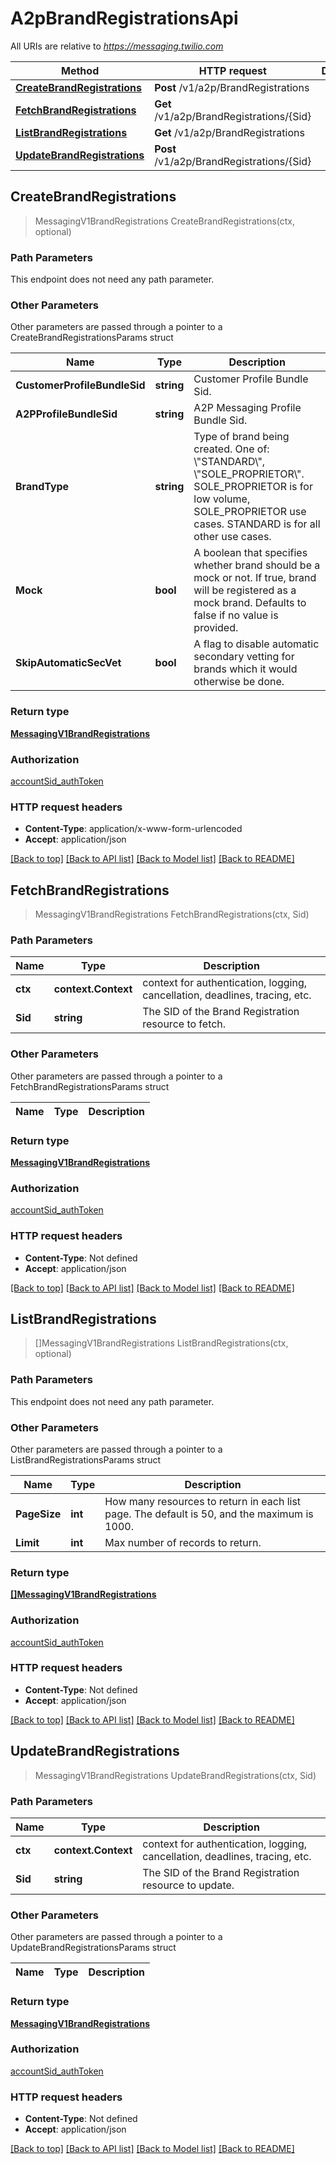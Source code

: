 # A2pBrandRegistrationsApi

All URIs are relative to *https://messaging.twilio.com*

Method | HTTP request | Description
------------- | ------------- | -------------
[**CreateBrandRegistrations**](A2pBrandRegistrationsApi.md#CreateBrandRegistrations) | **Post** /v1/a2p/BrandRegistrations | 
[**FetchBrandRegistrations**](A2pBrandRegistrationsApi.md#FetchBrandRegistrations) | **Get** /v1/a2p/BrandRegistrations/{Sid} | 
[**ListBrandRegistrations**](A2pBrandRegistrationsApi.md#ListBrandRegistrations) | **Get** /v1/a2p/BrandRegistrations | 
[**UpdateBrandRegistrations**](A2pBrandRegistrationsApi.md#UpdateBrandRegistrations) | **Post** /v1/a2p/BrandRegistrations/{Sid} | 



## CreateBrandRegistrations

> MessagingV1BrandRegistrations CreateBrandRegistrations(ctx, optional)





### Path Parameters

This endpoint does not need any path parameter.

### Other Parameters

Other parameters are passed through a pointer to a CreateBrandRegistrationsParams struct


Name | Type | Description
------------- | ------------- | -------------
**CustomerProfileBundleSid** | **string** | Customer Profile Bundle Sid.
**A2PProfileBundleSid** | **string** | A2P Messaging Profile Bundle Sid.
**BrandType** | **string** | Type of brand being created. One of: \\\"STANDARD\\\", \\\"SOLE_PROPRIETOR\\\". SOLE_PROPRIETOR is for low volume, SOLE_PROPRIETOR use cases. STANDARD is for all other use cases.
**Mock** | **bool** | A boolean that specifies whether brand should be a mock or not. If true, brand will be registered as a mock brand. Defaults to false if no value is provided.
**SkipAutomaticSecVet** | **bool** | A flag to disable automatic secondary vetting for brands which it would otherwise be done.

### Return type

[**MessagingV1BrandRegistrations**](MessagingV1BrandRegistrations.md)

### Authorization

[accountSid_authToken](../README.md#accountSid_authToken)

### HTTP request headers

- **Content-Type**: application/x-www-form-urlencoded
- **Accept**: application/json

[[Back to top]](#) [[Back to API list]](../README.md#documentation-for-api-endpoints)
[[Back to Model list]](../README.md#documentation-for-models)
[[Back to README]](../README.md)


## FetchBrandRegistrations

> MessagingV1BrandRegistrations FetchBrandRegistrations(ctx, Sid)





### Path Parameters


Name | Type | Description
------------- | ------------- | -------------
**ctx** | **context.Context** | context for authentication, logging, cancellation, deadlines, tracing, etc.
**Sid** | **string** | The SID of the Brand Registration resource to fetch.

### Other Parameters

Other parameters are passed through a pointer to a FetchBrandRegistrationsParams struct


Name | Type | Description
------------- | ------------- | -------------

### Return type

[**MessagingV1BrandRegistrations**](MessagingV1BrandRegistrations.md)

### Authorization

[accountSid_authToken](../README.md#accountSid_authToken)

### HTTP request headers

- **Content-Type**: Not defined
- **Accept**: application/json

[[Back to top]](#) [[Back to API list]](../README.md#documentation-for-api-endpoints)
[[Back to Model list]](../README.md#documentation-for-models)
[[Back to README]](../README.md)


## ListBrandRegistrations

> []MessagingV1BrandRegistrations ListBrandRegistrations(ctx, optional)





### Path Parameters

This endpoint does not need any path parameter.

### Other Parameters

Other parameters are passed through a pointer to a ListBrandRegistrationsParams struct


Name | Type | Description
------------- | ------------- | -------------
**PageSize** | **int** | How many resources to return in each list page. The default is 50, and the maximum is 1000.
**Limit** | **int** | Max number of records to return.

### Return type

[**[]MessagingV1BrandRegistrations**](MessagingV1BrandRegistrations.md)

### Authorization

[accountSid_authToken](../README.md#accountSid_authToken)

### HTTP request headers

- **Content-Type**: Not defined
- **Accept**: application/json

[[Back to top]](#) [[Back to API list]](../README.md#documentation-for-api-endpoints)
[[Back to Model list]](../README.md#documentation-for-models)
[[Back to README]](../README.md)


## UpdateBrandRegistrations

> MessagingV1BrandRegistrations UpdateBrandRegistrations(ctx, Sid)





### Path Parameters


Name | Type | Description
------------- | ------------- | -------------
**ctx** | **context.Context** | context for authentication, logging, cancellation, deadlines, tracing, etc.
**Sid** | **string** | The SID of the Brand Registration resource to update.

### Other Parameters

Other parameters are passed through a pointer to a UpdateBrandRegistrationsParams struct


Name | Type | Description
------------- | ------------- | -------------

### Return type

[**MessagingV1BrandRegistrations**](MessagingV1BrandRegistrations.md)

### Authorization

[accountSid_authToken](../README.md#accountSid_authToken)

### HTTP request headers

- **Content-Type**: Not defined
- **Accept**: application/json

[[Back to top]](#) [[Back to API list]](../README.md#documentation-for-api-endpoints)
[[Back to Model list]](../README.md#documentation-for-models)
[[Back to README]](../README.md)

